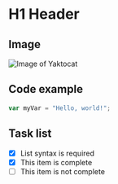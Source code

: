 # H1 Header
## Image
![Image of Yaktocat](https://octodex.github.com/images/yaktocat.png)
## Code example
``` javascript
var myVar = "Hello, world!";
```
## Task list
- [x] List syntax is required
- [x] This item is complete
- [ ] This item is not complete
